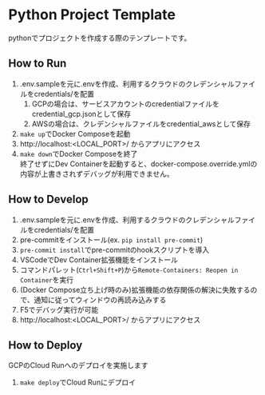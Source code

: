 # Python Project Template
pythonでプロジェクトを作成する際のテンプレートです。

## How to Run

1. .env.sampleを元に.envを作成、利用するクラウドのクレデンシャルファイルをcredentials/を配置
   1. GCPの場合は、サービスアカウントのcredentialファイルをcredential_gcp.jsonとして保存
   2. AWSの場合は、クレデンシャルファイルをcredential_awsとして保存
2. `make up`でDocker Composeを起動
3. http://localhost:<LOCAL_PORT>/ からアプリにアクセス
4. `make down`でDocker Composeを終了  
   終了せずにDev Containerを起動すると、docker-compose.override.ymlの内容が上書きされずデバッグが利用できません。

## How to Develop

1. .env.sampleを元に.envを作成、利用するクラウドのクレデンシャルファイルをcredentials/を配置
2. pre-commitをインストール(ex. `pip install pre-commit`)
3. `pre-commit install`でpre-commitのhookスクリプトを導入
4. VSCodeでDev Container拡張機能をインストール
5. コマンドパレット(`Ctrl+Shift+P`)から`Remote-Containers: Reopen in Container`を実行
6. (Docker Compose立ち上げ時のみ)拡張機能の依存関係の解決に失敗するので、通知に従ってウィンドウの再読み込みする
7. F5でデバッグ実行が可能
8. http://localhost:<LOCAL_PORT>/ からアプリにアクセス

## How to Deploy

GCPのCloud Runへのデプロイを実施します

1. `make deploy`でCloud Runにデプロイ
